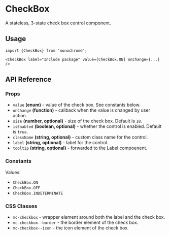 # CheckBox

A stateless, 3-state check box control component.

## Usage

    import {CheckBox} from 'monochrome';

    <CheckBox label="Include package" value={CheckBox.ON} onChange={...} />

## API Reference

### Props

* `value` **(enum)** - value of the check box. See constants below.
* `onChange` **(function)** - callback when the value is changed by user action.
* `size` **(number, optional)** - size of the check box. Default is `18`.
* `isEnabled` **(boolean, optional)** - whether the control is enabled. Default is `true`.
* `className` **(string, optional)** - custom class name for the control.
* `label` **(string, optional)** - label for the control.
* `tooltip` **(string, optional)** - forwarded to the Label compoenent.


### Constants

Values:

* `CheckBox.ON`
* `CheckBox.OFF`
* `CheckBox.INDETERMINATE`

### CSS Classes

* `mc-checkbox` - wrapper element around both the label and the check box.
* `mc-checkbox--border` - the border element of the check box.
* `mc-checkbox--icon` - the icon element of the check box.
